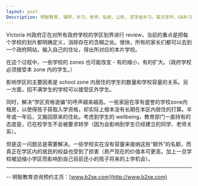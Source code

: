 ```yaml
---
layout: post
Description: 明智教育, 辅导，补习，老师，私校，公校, 奖学金补习，英文写作，GA补习辅导，大学选择，工作规划，从业规划，澳洲学生挫折教育，自我观对学习成绩的影响，ATAR 成绩，学校排名局限性，介绍 比较, 澳洲 墨尔本，奖学金申请咨询 申请表填写建议，会根据学生具体情况提出建议，大幅提高申请质量, Scholarship Tutoring, General Ability, Numerical Reasoning, Verbal Reasoning Tutoring, Writing, Universities Selection, Career Education, Career Advisors, Guidance, Melbourne Private Schools, Selective Schools, Writing tutoring, Interviews tutoring, Resume Writing, Spatial skills, Failures help gifted children，Critical and creative thinking involves reasoning, using and analysing evidence, and applying knowledge to find creative solutions to complex problems；Verbal Reasoning, Decision Making, Quantitative Reasoning, Abstract Reasoning, Situational Judgement, self-concept and school results, school marks, gender differences in STEM subjects, lion, pressing ahead, wise and strong
---
```



Victoria 州政府正在对所有政府学校的学区划界进行 review，当前的重点是把每个学校的划片都明确定义，消除存在的含糊之处。很快，所有的家长们都可以去到一个政府网站，输入自己的住址，得出所对应的本片学校。

在这个过程中，一些学校的 zones 也可能改变 - 有的缩小，有的扩大。（政府学校必须接受本 zone 内的学生。）

影响学区的主要因素是 school zone 内居住的学生的数量和学校容量的关系。另一方面，招不满学生的学校可以接受区外学生。

同时，解决“学区资格诡骗”的呼声越来越高。一些家庭在享有盛誉的学校zone内租房，以使得孩子获取入学资格，却实际上根本没有长期在本区内居住的打算。半年或一年后，又搬回原来的住处。考虑到学生的 wellbeing，教育部门一直持有的态度是，已在校学生不会被要求转学（因为会影响到学生已经建立的同学、老师关系）。

但是这一问题总是需要解决。一些学校实在没有容量来接纳这些“额外”的名额，而真正在学区内的居民的权益也受到了损害（房产现在的价值本可更高，加上一旦学校被迫缩小学区而影响到自己目前还小的孩子将来的上学机会）。
 
	
--------
-- 明智教育咨询预约主页：[www.b2se.com](http://www.b2se.com)

